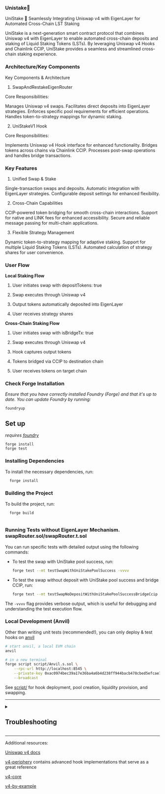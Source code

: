 
###  Unistake🦄

UniStake 🦄
Seamlessly Integrating Uniswap v4 with EigenLayer for Automated Cross-Chain LST Staking

UniStake is a next-generation smart contract protocol that combines Uniswap v4 with EigenLayer to enable automated cross-chain deposits and staking of Liquid Staking Tokens (LSTs). By leveraging Uniswap v4 Hooks and Chainlink CCIP, UniStake provides a seamless and streamlined cross-chain staking experience.




### Architecture/Key Components

Key Components & Architecture

1. SwapAndRestakeEigenRouter




Core Responsibilities:





Manages Uniswap v4 swaps.
Facilitates direct deposits into EigenLayer strategies.
Enforces specific pool requirements for efficient operations.
Handles token-to-strategy mappings for dynamic staking.




2. UniStakeV1 Hook

Core Responsibilities:




Implements Uniswap v4 Hook interface for enhanced functionality.
Bridges tokens across chains via Chainlink CCIP.
Processes post-swap operations and handles bridge transactions.





### Key Features



1. Unified Swap & Stake





Single-transaction swaps and deposits.
Automatic integration with EigenLayer strategies.
Configurable deposit settings for enhanced flexibility.





2. Cross-Chain Capabilities





CCIP-powered token bridging for smooth cross-chain interactions.
Support for native and LINK fees for enhanced accessibility.
Secure and reliable message passing for multi-chain applications.




3. Flexible Strategy Management





Dynamic token-to-strategy mapping for adaptive staking.
Support for multiple Liquid Staking Tokens (LSTs).
Automated calculation of strategy shares for user convenience.


 
   



### User Flow

**Local Staking Flow**


1. User initiates swap with depositTokens: true

2. Swap executes through Uniswap v4

3. Output tokens automatically deposited into EigenLayer

4. User receives strategy shares






**Cross-Chain Staking Flow**


1. User initiates swap with isBridgeTx: true

2. Swap executes through Uniswap v4

3. Hook captures output tokens

4. Tokens bridged via CCIP to destination chain

5. User receives tokens on target chain




      






### Check Forge Installation
*Ensure that you have correctly installed Foundry (Forge) and that it's up to date. You can update Foundry by running:*

```
foundryup
```

## Set up

*requires [foundry](https://book.getfoundry.sh)*

```
forge install
forge test
```

### Installing Dependencies

To install the necessary dependencies, run:

```bash
  forge install
  ```


### Building the Project

To build the project, run:

```bash
  forge build
 
 ```



### Running Tests without EigenLayer Mechanism. swapRouter.sol/swapRouter.t.sol

You can run specific tests with detailed output using the following commands:

- To test the swap with UniStake pool success, run:

  ```bash
  forge test --mt testSwapWithUniStakePoolSuccess -vvvv
  ```

- To test the swap without deposit with UniStake pool success and bridge CCIP, run:

  ```bash
  forge test --mt testSwapNoDepositWithUniStakePoolSuccessBridgeCcip -vvvv
  ```

The `-vvvv` flag provides verbose output, which is useful for debugging and understanding the test execution flow.



### Local Development (Anvil)

Other than writing unit tests (recommended!), you can only deploy & test hooks on [anvil](https://book.getfoundry.sh/anvil/)

```bash
# start anvil, a local EVM chain
anvil

# in a new terminal
forge script script/Anvil.s.sol \
    --rpc-url http://localhost:8545 \
    --private-key 0xac0974bec39a17e36ba4a6b4d238ff944bacb478cbed5efcae784d7bf4f2ff80 \
    --broadcast
```

See [script/](script/) for hook deployment, pool creation, liquidity provision, and swapping.

---

<details>
<summary><h2>Troubleshooting</h2></summary>



### *Permission Denied*

When installing dependencies with `forge install`, Github may throw a `Permission Denied` error

Typically caused by missing Github SSH keys, and can be resolved by following the steps [here](https://docs.github.com/en/github/authenticating-to-github/connecting-to-github-with-ssh) 

Or [adding the keys to your ssh-agent](https://docs.github.com/en/authentication/connecting-to-github-with-ssh/generating-a-new-ssh-key-and-adding-it-to-the-ssh-agent#adding-your-ssh-key-to-the-ssh-agent), if you have already uploaded SSH keys

### Hook deployment failures

Hook deployment failures are caused by incorrect flags or incorrect salt mining

1. Verify the flags are in agreement:
    * `getHookCalls()` returns the correct flags
    * `flags` provided to `HookMiner.find(...)`
2. Verify salt mining is correct:
    * In **forge test**: the *deployer* for: `new Hook{salt: salt}(...)` and `HookMiner.find(deployer, ...)` are the same. This will be `address(this)`. If using `vm.prank`, the deployer will be the pranking address
    * In **forge script**: the deployer must be the CREATE2 Proxy: `0x4e59b44847b379578588920cA78FbF26c0B4956C`
        * If anvil does not have the CREATE2 deployer, your foundry may be out of date. You can update it with `foundryup`

</details>

---

Additional resources:

[Uniswap v4 docs](https://docs.uniswap.org/contracts/v4/overview)

[v4-periphery](https://github.com/uniswap/v4-periphery) contains advanced hook implementations that serve as a great reference

[v4-core](https://github.com/uniswap/v4-core)

[v4-by-example](https://v4-by-example.org)

